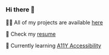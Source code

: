 ### Hi there 👋 

👨‍💻 All of my projects are available [here](https://alexcumplido.github.io/frontend-mentor/)

📄 Check my [resume](https://bit.ly/3xoNT6h)

🌱 Currently learning [A11Y Accessibility](https://www.a11yproject.com/)